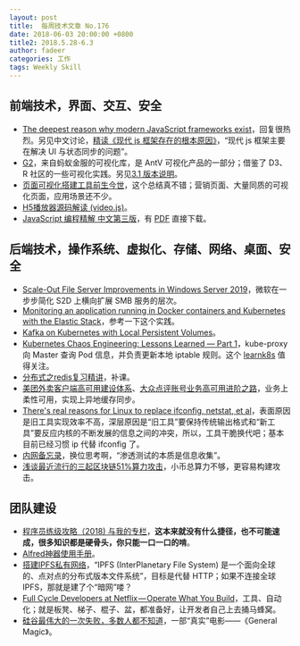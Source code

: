 ```yaml
---
layout: post
title:  每周技术文章 No.176
date: 2018-06-03 20:00:00 +0800
title2: 2018.5.28-6.3
author: fadeer
categories: 工作
tags: Weekly Skill
---
```


前端技术，界面、交互、安全
----
* [The deepest reason why modern JavaScript frameworks exist](https://medium.com/dailyjs/the-deepest-reason-why-modern-javascript-frameworks-exist-933b86ebc445)，回复很热烈。另见中文讨论，[精读《现代 js 框架存在的根本原因》](https://zhuanlan.zhihu.com/p/37090152)，“现代 js 框架主要在解决 UI 与状态同步的问题”。
* [G2](https://github.com/antvis/g2)，来自蚂蚁金服的可视化库，是 AntV 可视化产品的一部分；借鉴了 D3、R 社区的一些可视化实践。另见[3.1 版本说明](https://zhuanlan.zhihu.com/p/37275775)。
* [页面可视化搭建工具前生今世](https://github.com/CntChen/cntchen.github.io/issues/15)，这个总结真不错；营销页面、大量同质的可视化页面，应用场景还不少。
* [H5播放器源码解读 (video.js)](https://techblog.toutiao.com/2018/05/30/untitled-28/)。
* [JavaScript 编程精解 中文第三版](https://github.com/wizardforcel/eloquent-js-3e-zh)，有 [PDF](https://www.gitbook.com/download/pdf/book/wizardforcel/eloquent-js-3e) 直接下载。

后端技术，操作系统、虚拟化、存储、网络、桌面、安全
----
* [Scale-Out File Server Improvements in Windows Server 2019](https://blogs.msdn.microsoft.com/clustering/2018/05/31/scale-out-file-server-improvements-in-windows-server-2019/)，微软在一步步简化 S2D 上横向扩展 SMB 服务的层次。
* [Monitoring an application running in Docker containers and Kubernetes with the Elastic Stack](https://www.elastic.co/blog/monitoring-an-application-running-in-docker-containers-and-kubernetes-with-the-elastic-stack)，参考一下这个实践。
* [Kafka on Kubernetes with Local Persistent Volumes](https://banzaicloud.com/blog/kafka-on-kubernetes/)。
* [Kubernetes Chaos Engineering: Lessons Learned — Part 1](https://learnk8s.io/blog/kubernetes-chaos-engineering-lessons-learned)，kube-proxy 向 Master 查询 Pod 信息，并负责更新本地 iptable 规则。这个 [learnk8s](https://learnk8s.io/blog) 值得关注。
* [分布式之redis复习精讲](https://www.cnblogs.com/rjzheng/p/9096228.html)，补课。
* [美团外卖客户端高可用建设体系](https://tech.meituan.com/waimai_client_high_availability.html)、[大众点评账号业务高可用进阶之路](https://tech.meituan.com/dp_account_high_avaliable_road.html)，业务上柔性可用，实现上异地缓存同步。
* [There's real reasons for Linux to replace ifconfig, netstat, et al](https://utcc.utoronto.ca/~cks/space/blog/linux/ReplacingNetstatNotBad)，表面原因是旧工具实现效率不高，深层原因是“旧工具”要保持传统输出格式和“新工具”要反应内核的不断发展的信息之间的冲突，所以，工具干脆换代吧；基本目前已经习惯 ip 代替 ifconfig 了。
* [内网备忘录](https://paper.seebug.org/610/)，换位思考啊，“渗透测试的本质是信息收集”。
* [浅谈最近流行的三起区块链51%算力攻击](https://paper.seebug.org/609/)，小币总算力不够，更容易构建攻击。

团队建设
----
* [程序员练级攻略（2018) 与我的专栏](https://coolshell.cn/articles/18360.html)，**这本来就没有什么捷径，也不可能速成，很多知识都是硬骨头，你只能一口一口的啃**。
* [Alfred神器使用手册](http://louiszhai.github.io/2018/05/31/alfred/)。
* [搭建IPFS私有网络](http://colobu.com/2018/05/29/setup-ipfs-private-network/)，“IPFS (InterPlanetary File System) 是一个面向全球的、点对点的分布式版本文件系统”，目标是代替 HTTP；如果不连接全球 IPFS，那就是建了个“暗网”喽？
* [Full Cycle Developers at Netflix — Operate What You Build](https://medium.com/netflix-techblog/full-cycle-developers-at-netflix-a08c31f83249)，工具、自动化；就是板凳、梯子、棍子、盆，都准备好，让开发者自己上去捅马蜂窝。
* [硅谷最伟大的一次失败，多数人都不知道](https://mp.weixin.qq.com/s?__biz=MzUyMDQ5NzI5Mg==&mid=2247496009&idx=1&sn=39d48a178de9e519759bd7065785ecd5)，一部“真实”电影——《General Magic》。





